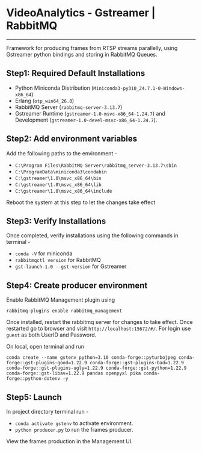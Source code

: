 # VideoAnalytics - Gstreamer | RabbitMQ
---
Framework for producing frames from RTSP streams parallelly, using Gstreamer python bindings and storing in RabbitMQ Queues. 

## Step1: Required Default Installations

- Python Miniconda Distribution (`Miniconda3-py310_24.7.1-0-Windows-x86_64`)
- Erlang (`otp_win64_26.0`) 
- RabbitMQ Server (`rabbitmq-server-3.13.7`)  
- Gstreamer Runtime (`gstreamer-1.0-msvc-x86_64-1.24.7`) and Development (`gstreamer-1.0-devel-msvc-x86_64-1.24.7`).


## Step2: Add environment variables

Add the following paths to the environment - 

- `C:\Program Files\RabbitMQ Server\rabbitmq_server-3.13.7\sbin`
- `C:\ProgramData\miniconda3\condabin`
- `C:\gstreamer\1.0\msvc_x86_64\bin`
- `C:\gstreamer\1.0\msvc_x86_64\lib`
- `C:\gstreamer\1.0\msvc_x86_64\include`

Reboot the system at this step to let the changes take effect

## Step3: Verify Installations

Once completed, verify installations using the following commands in terminal - 

- `conda -V` for miniconda
- `rabbitmqctl version` for RabbitMQ
- `gst-launch-1.0 --gst-version` for Gstreamer


## Step4: Create producer environment 

Enable RabbitMQ Management plugin using 

`rabbitmq-plugins enable rabbitmq_management`

Once installed, restart the rabbitmq server for changes to take effect. Once restarted go to browser and visit `http://localhost:15672/#/`. For login use `guest` as both UserID and Password.

On local, open terminal and run

```
conda create --name gstenv python=3.10 conda-forge::pyturbojpeg conda-forge::gst-plugins-good=1.22.9 conda-forge::gst-plugins-bad=1.22.9 conda-forge::gst-plugins-ugly=1.22.9 conda-forge::gst-python=1.22.9 conda-forge::gst-libav=1.22.9 pandas openpyxl pika conda-forge::python-dotenv -y
```

## Step5: Launch

In project directory terminal run - 

- `conda activate gstenv` to activate environment. 
- `python producer.py` to run the frames producer.

View the frames production in the Management UI.
